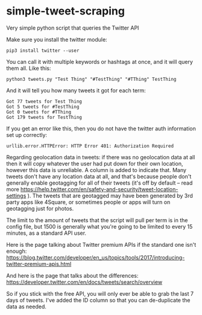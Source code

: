 # simple-tweet-scraping
Very simple python script that queries the Twitter API

Make sure you install the twitter module:

```
pip3 install twitter --user
```

You can call it with multiple keywords or hashtags at once, and it will query them all.  Like this:

```
python3 tweets.py "Test Thing" "#TestThing" "#TThing" TestThing
```

And it will tell you how many tweets it got for each term:

```
Got 77 tweets for Test Thing
Got 5 tweets for #TestThing
Got 0 tweets for #TThing
Got 179 tweets for TestThing
```

If you get an error like this, then you do not have the twitter auth information set up correctly:

```
urllib.error.HTTPError: HTTP Error 401: Authorization Required
```

Regarding geolocation data in tweets: if there was no geolocation data at all then it will copy whatever the user had put down for their own location, however this data is unreliable.  A column is added to indicate that.  Many tweets don't have any location data at all, and that's because people don't generally enable geotagging for all of their tweets (it's off by default – read more https://help.twitter.com/en/safety-and-security/tweet-location-settings ).  The tweets that are geotagged may have been generated by 3rd party apps like 4Square, or sometimes people or apps will turn on geotagging just for photos.

The limit to the amount of tweets that the script will pull per term is in the config file, but 1500 is generally what you're going to be limited to every 15 minutes, as a standard API user.

Here is the page talking about Twitter premium APIs if the standard one isn't enough:
https://blog.twitter.com/developer/en_us/topics/tools/2017/introducing-twitter-premium-apis.html

And here is the page that talks about the differences:
https://developer.twitter.com/en/docs/tweets/search/overview

So if you stick with the free API, you will only ever be able to grab the last 7 days of tweets.  I've added the ID column so that you can de-duplicate the data as needed.
